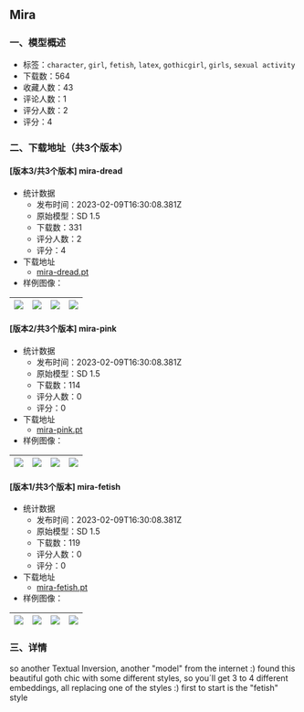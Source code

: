 ## Mira
### 一、模型概述

- 标签：`character`, `girl`, `fetish`, `latex`, `gothicgirl`, `girls`, `sexual activity`
- 下载数：564
- 收藏人数：43
- 评论人数：1
- 评分人数：2
- 评分：4

### 二、下载地址（共3个版本）

#### [版本3/共3个版本] mira-dread

- 统计数据
  - 发布时间：2023-02-09T16:30:08.381Z
  - 原始模型：SD 1.5
  - 下载数：331
  - 评分人数：2
  - 评分：4
- 下载地址
  - [mira-dread.pt](https://civitai.com/api/download/models/9016)
- 样例图像：

| <img src="https://image.civitai.com/xG1nkqKTMzGDvpLrqFT7WA/65f9a7fa-a5b1-4d18-e8a7-9774be867c00/width=450/86310.jpeg" /> | <img src="https://image.civitai.com/xG1nkqKTMzGDvpLrqFT7WA/e18006b0-d6cd-4a9c-3ed2-5c079aa0e000/width=450/86309.jpeg" /> | <img src="https://image.civitai.com/xG1nkqKTMzGDvpLrqFT7WA/d88c91a0-a63d-47db-43f0-91dd28a66a00/width=450/86308.jpeg" /> | <img src="https://image.civitai.com/xG1nkqKTMzGDvpLrqFT7WA/beda4b28-7bb0-42c2-de06-e25e4f52b700/width=450/86307.jpeg" /> |
| ---- | ---- | ---- | ---- |

#### [版本2/共3个版本] mira-pink

- 统计数据
  - 发布时间：2023-02-09T16:30:08.381Z
  - 原始模型：SD 1.5
  - 下载数：114
  - 评分人数：0
  - 评分：0
- 下载地址
  - [mira-pink.pt](https://civitai.com/api/download/models/8997)
- 样例图像：

| <img src="https://image.civitai.com/xG1nkqKTMzGDvpLrqFT7WA/4bbbf879-b5fd-49c7-3f26-da355d681800/width=450/86111.jpeg" /> | <img src="https://image.civitai.com/xG1nkqKTMzGDvpLrqFT7WA/710e0449-b522-4d27-8369-bb6d2e5e3900/width=450/86110.jpeg" /> | <img src="https://image.civitai.com/xG1nkqKTMzGDvpLrqFT7WA/aa868578-e0d4-4630-2028-985c407fd600/width=450/86109.jpeg" /> | <img src="https://image.civitai.com/xG1nkqKTMzGDvpLrqFT7WA/44c58706-238b-4f4d-9da3-61dbee480a00/width=450/86108.jpeg" /> |
| ---- | ---- | ---- | ---- |

#### [版本1/共3个版本] mira-fetish

- 统计数据
  - 发布时间：2023-02-09T16:30:08.381Z
  - 原始模型：SD 1.5
  - 下载数：119
  - 评分人数：0
  - 评分：0
- 下载地址
  - [mira-fetish.pt](https://civitai.com/api/download/models/8972)
- 样例图像：

| <img src="https://image.civitai.com/xG1nkqKTMzGDvpLrqFT7WA/1e7e3d53-2dc4-4a10-4d29-27143cd9ba00/width=450/85799.jpeg" /> | <img src="https://image.civitai.com/xG1nkqKTMzGDvpLrqFT7WA/94ffdd07-1766-4aff-094a-76adb01a8c00/width=450/85800.jpeg" /> | <img src="https://image.civitai.com/xG1nkqKTMzGDvpLrqFT7WA/df1cc3c1-4b21-4425-9a71-5bf183ebe200/width=450/85791.jpeg" /> | <img src="https://image.civitai.com/xG1nkqKTMzGDvpLrqFT7WA/bfd27e88-bb3f-4cad-ca1d-02f559c1a900/width=450/85798.jpeg" /> |
| ---- | ---- | ---- | ---- |


### 三、详情
<p>so another Textual Inversion, another "model" from the internet :) found this beautiful goth chic with some different styles, so you´ll get 3 to 4 different embeddings, all replacing one of the styles :) first to start is the "fetish" style</p>